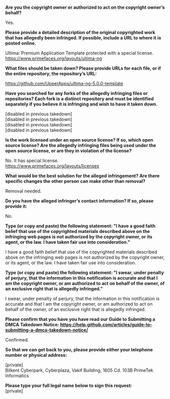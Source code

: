 **Are you the copyright owner or authorized to act on the copyright owner’s behalf?**  

Yes.

**Please provide a detailed description of the original copyrighted work that has allegedly been infringed. If possible, include a URL to where it is posted online.**  

Ultima: Premium Application Template protected with a special license.  
https://www.primefaces.org/layouts/ultima-ng  

**What files should be taken down? Please provide URLs for each file, or if the entire repository, the repository’s URL:**  

https://github.com/UpperApps/ultima-ng-5.0.0-template  

**Have you searched for any forks of the allegedly infringing files or repositories? Each fork is a distinct repository and must be identified separately if you believe it is infringing and wish to have it taken down.**  

[disabled in previous takedown]  
[disabled in previous takedown]  
[disabled in previous takedown]  
[disabled in previous takedown]  

**Is the work licensed under an open source license? If so, which open source license? Are the allegedly infringing files being used under the open source license, or are they in violation of the license?**  

No. It has special license.  
https://www.primefaces.org/layouts/licenses

**What would be the best solution for the alleged infringement? Are there specific changes the other person can make other than removal?**  

Removal needed.  

**Do you have the alleged infringer’s contact information? If so, please provide it:**  

No.

**Type (or copy and paste) the following statement: "I have a good faith belief that use of the copyrighted materials described above on the infringing web pages is not authorized by the copyright owner, or its agent, or the law. I have taken fair use into consideration."**  

I have a good faith belief that use of the copyrighted materials described above on the infringing web pages is not authorized by the copyright owner, or its agent, or the law. I have taken fair use into consideration.  

**Type (or copy and paste) the following statement: "I swear, under penalty of perjury, that the information in this notification is accurate and that I am the copyright owner, or am authorized to act on behalf of the owner, of an exclusive right that is allegedly infringed."**  

I swear, under penalty of perjury, that the information in this notification is accurate and that I am the copyright owner, or am authorized to act on behalf of the owner, of an exclusive right that is allegedly infringed.  

**Please confirm that you have you have read our Guide to Submitting a DMCA Takedown Notice: https://help.github.com/articles/guide-to-submitting-a-dmca-takedown-notice/**  

Confirmed.  

**So that we can get back to you, please provide either your telephone number or physical address:**  

[private]  
Bilkent Cyberpark, Cyberplaza, Vakif Building, 1605 Cd. 103B PrimeTek Informatics  

**Please type your full legal name below to sign this request:**  
[private]
